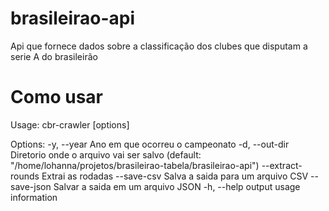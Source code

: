 # brasileirao-api
Api que fornece dados sobre a classificação dos clubes que disputam a serie A do brasileirão

# Como usar

Usage: cbr-crawler [options]

Options:
  -y, --year <int>     Ano em que ocorreu o campeonato
  -d, --out-dir <str>  Diretorio onde o arquivo vai ser salvo (default: "/home/lohanna/projetos/brasileirao-tabela/brasileirao-api")
  --extract-rounds     Extrai as rodadas
  --save-csv           Salva a saida para um arquivo CSV
  --save-json          Salvar a saida em um arquivo JSON
  -h, --help           output usage information
